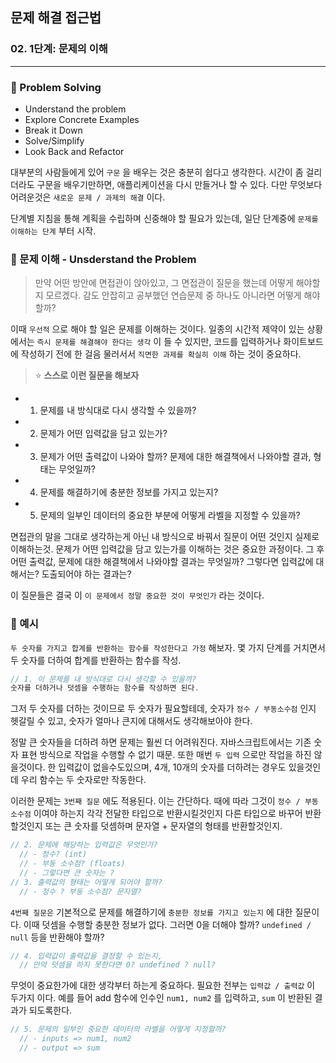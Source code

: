 ## 문제 해결 접근법

### 02. 1단계: 문제의 이해
---------------------------------------------

### 📌 Problem Solving

- Understand the problem
- Explore Concrete Examples
- Break it Down
- Solve/Simplify
- Look Back and Refactor

대부분의 사람들에게 있어 `구문` 을 배우는 것은 충분히 쉽다고 생각한다.
시간이 좀 걸리더라도 구문을 배우기만하면, 애플리케이션을 다시 만들거나 할 수 있다.
다만 무엇보다 어려운것은 `새로운 문제 / 과제의 해결` 이다.

단계별 지침을 통해 계획을 수립하며 신중해야 할 필요가 있는데, 일단 단계중에 `문제를 이해하는 단계` 부터 시작.


### 📌 문제 이해 - Unsderstand the Problem

> 만약 어떤 방안에 면접관이 앉아있고, 그 면접관이 질문을 했는데 어떻게 해야할지 모르겠다.
감도 안잡히고 공부했던 연습문제 중 하나도 아니라면 어떻게 해야할까?

이때 `우선적` 으로 해야 할 일은 문제를 이해하는 것이다.
일종의 시간적 제약이 있는 상황에서는 `즉시 문제를 해결해야 한다는 생각` 이 들 수 있지만, 코드를 입력하거나 화이트보드에 작성하기 전에 한 걸음 물러서서 `직면한 과제를 확실히 이해` 하는 것이 중요하다.

> ⭐️ **스스로 이런 질문을 해보자**
- 1. 문제를 내 방식대로 다시 생각할 수 있을까?
- 2. 문제가 어떤 입력값을 담고 있는가?
- 3. 문제가 어떤 출력값이 나와야 할까? 문제에 대한 해결책에서 나와야할 결과, 형태는 무엇일까?
- 4. 문제를 해결하기에 충분한 정보를 가지고 있는지?
- 5. 문제의 일부인 데이터의 중요한 부분에 어떻게 라벨을 지정할 수 있을까?

면접관의 말을 그대로 생각하는게 아닌 내 방식으로 바꿔서 질문이 어떤 것인지 실제로 이해하는것.
문제가 어떤 입력값을 담고 있는가를 이해하는 것은 중요한 과정이다. 그 후 어떤 출력값, 문제에 대한 해결책에서 나와야할 결과는 무엇일까? 그렇다면 입력값에 대해서는? 도출되어야 하는 결과는?

이 질문들은 결국 이 `이 문제에서 정말 중요한 것이 무엇인가` 라는 것이다. 

### 📌 예시 

`두 숫자를 가지고 합계를 반환하는 함수를 작성한다고 가정` 해보자.
몇 가지 단계를 거치면서 두 숫자를 더하여 합계를 반환하는 함수를 작성.

```js
// 1. 이 문제를 내 방식대로 다시 생각할 수 있을까?
숫자를 더하거나 덧셈을 수행하는 함수를 작성하면 된다.
```

그저 두 숫자를 더하는 것이므로 두 숫자가 필요할테데,
숫자가 `정수 / 부동소수점` 인지 헷갈릴 수 있고, 숫자가 얼마나 큰지에 대해서도 생각해보아야 한다.

정말 큰 숫자들을 더하려 하면 문제는 훨씬 더 어려워진다.
자바스크립트에서는 기존 숫자 표현 방식으로 작업을 수행할 수 없기 때문. 
또한 매번 `두 입력` 으로만 작업을 하진 않을것이다. 한 입력값이 없을수도있으며, 4개, 10개의 숫자를 더하려는 경우도 있을것인데 우리 함수는 두 숫자로만 작동한다.

이러한 문제는 `3번째 질문` 에도 적용된다.
이는 간단하다. 때에 따라 그것이 `정수 / 부동 소수점` 이여야 하는지 각각 전달한 타입으로 반환시킬것인지 다른 타입으로 바꾸어 반환할것인지 또는 큰 숫자를 덧셈하며 문자열 + 문자열의 형태를 반환할것인지.

```js
// 2. 문제에 해당하는 입력값은 무엇인가?
  // - 정수? (int)
  // - 부동 소수점? (floats)
  // - 그렇다면 큰 숫자는 ?
// 3. 출력값의 형태는 어떻게 되어야 할까?
  // - 정수 ? 부동 소수점? 문자열?
```

`4번째 질문은` 기본적으로 문제를 해결하기에 `충분한 정보를 가지고 있는지` 에 대한 질문이다.
이때 덧셈을 수행할 충분한 정보가 없다.
그러면 0을 더해야 할까? `undefined / null` 등을 반환해야 할까?

```js
// 4. 입력값이 출력값을 결정할 수 있는지,
  // 만약 덧셈을 하지 못한다면 0? undefined ? null?
```

무엇이 중요한가에 대한 생각부터 하는게 중요하다.
필요한 전부는 `입력값 / 출력값` 이 두가지 이다.
예를 들어 add 함수에 인수인 `num1, num2` 를 입력하고, `sum` 이 반환된 결과가 되도록한다.

```js
// 5. 문제의 일부인 중요한 데이터의 라벨을 어떻게 지정할까?
  // - inputs => num1, num2
  // - output => sum
```
